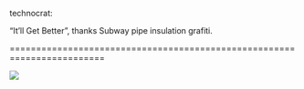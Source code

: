 <!--
id: 586053682
link: http://tumblr.atmos.org/post/586053682/technocrat-itll-get-better-thanks-subway
slug: technocrat-itll-get-better-thanks-subway
date: Sun May 09 2010 22:51:48 GMT-0700 (PDT)
publish: 2010-05-09
tags: 
title: technocrat:

“It’ll Get Better”, thanks Subway pipe insulation grafiti.

-->


technocrat:

“It’ll Get Better”, thanks Subway pipe insulation grafiti.

========================================================================

![](http://www.tumblr.com/photo/1280/atmos/586053682/1/tumblr_l26pq83RRO1qz4ss6)

